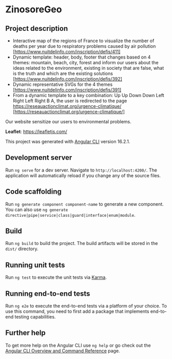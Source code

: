 # ZinosoreGeo

## Project description

- Interactive map of the regions of France to visualize the number of deaths per year due to respiratory problems caused by air pollution [https://www.nuitdelinfo.com/inscription/defis/411]
- Dynamic template: header, body, footer that changes based on 4 themes: mountain, beach, city, forest and inform our users about the ideas related to the environment, existing in society that are false, what is the truth and which are the existing solutions [https://www.nuitdelinfo.com/inscription/defis/392]
- Dynamic representative SVGs for the 4 themes [https://www.nuitdelinfo.com/inscription/defis/391]
- From a dynamic template to a key combination: Up Up Down Down Left Right Left Right B A, the user is redirected to the page https://reseauactionclimat.org/urgence-climatique/ [https://reseauactionclimat.org/urgence-climatique/]

Our website sensitize our users to environmental problems.

**Leaflet**: https://leafletjs.com/

This project was generated with [Angular CLI](https://github.com/angular/angular-cli) version 16.2.1.

## Development server

Run `ng serve` for a dev server. Navigate to `http://localhost:4200/`. The application will automatically reload if you change any of the source files.

## Code scaffolding

Run `ng generate component component-name` to generate a new component. You can also use `ng generate directive|pipe|service|class|guard|interface|enum|module`.

## Build

Run `ng build` to build the project. The build artifacts will be stored in the `dist/` directory.

## Running unit tests

Run `ng test` to execute the unit tests via [Karma](https://karma-runner.github.io).

## Running end-to-end tests

Run `ng e2e` to execute the end-to-end tests via a platform of your choice. To use this command, you need to first add a package that implements end-to-end testing capabilities.

## Further help

To get more help on the Angular CLI use `ng help` or go check out the [Angular CLI Overview and Command Reference](https://angular.io/cli) page.
